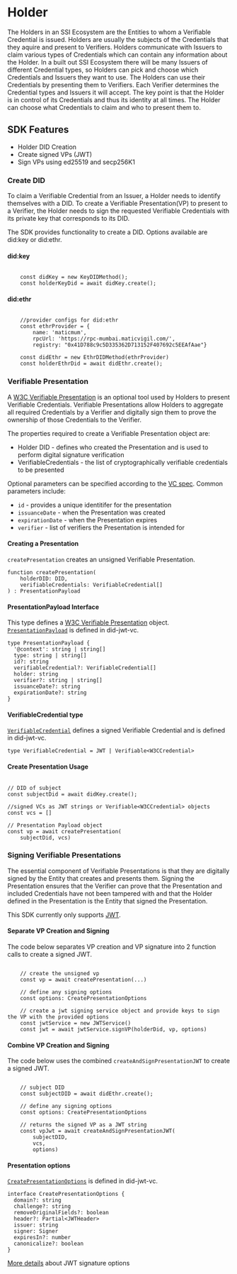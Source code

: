 # Holder

The Holders in an SSI Ecosystem are the Entities to whom a Verifiable Credential is issued. Holders are usually the subjects of the Credentials that they aquire and present to Verifiers. Holders communicate with Issuers to claim various types of Credentials which can contain any information about the Holder. In a built out SSI Ecosystem there will be many Issuers of different Credential types, so Holders can pick and choose which Credentials and Issuers they want to use. The Holders can use their Credentials by presenting them to Verifiers. Each Verifier determines the Credential types and Issuers it will accept. The key point is that the Holder is in control of its Credentials and thus its identity at all times. The Holder can choose what Credentials to claim and who to present them to.

## SDK Features

* Holder DID Creation
* Create signed VPs (JWT)
* Sign VPs using ed25519 and secp256K1

### Create DID

To claim a Verifiable Credential from an Issuer, a Holder needs to identify themselves with a DID. To create a Verifiable Presentation(VP) to present to a Verifier, the Holder needs to sign the requested Verifiable Credentials with its private key that corresponds to its DID. 

The SDK provides functionality to create a DID. Options available are did:key or did:ethr.

#### did:key

```shell

    const didKey = new KeyDIDMethod();
    const holderKeyDid = await didKey.create();
```

#### did:ethr

```shell

    //provider configs for did:ethr
    const ethrProvider = {
        name: 'maticmum',
        rpcUrl: 'https://rpc-mumbai.maticvigil.com/', 
        registry: "0x41D788c9c5D335362D713152F407692c5EEAfAae"}
    
    const didEthr = new EthrDIDMethod(ethrProvider)
    const holderEthrDid = await didEthr.create();
```

### Verifiable Presentation

A [W3C Verifiable Presentation](https://www.w3.org/TR/vc-data-model/#presentations-0) is an optional tool used by Holders to present Verifiable Credentials. Verifiable Presentations allow Holders to aggregate all required Credentials by a Verifier and digitally sign them to prove the ownership of those Credentials to the Verifier.

The properties required to create a Verifiable Presentation object are:
* Holder DID - defines who created the Presentation and is used to perform digital signature verification
* VerifiableCredentials - the list of cryptographically verifiable credentials to be presented

Optional parameters can be specified according to the [VC spec](https://www.w3.org/TR/vc-data-model/#presentations-0). Common parameters include: 
* `id` - provides a unique identitifer for the presentation
* `issuanceDate` - when the Presentation was created
* `expirationDate` - when the Presentation expires
* `verifier` - list of verifiers the Presentation is intended for

#### Creating a Presentation

`createPresentation` creates an unsigned Verifiable Presentation.

``` shell
function createPresentation(
    holderDID: DID,
    verifiableCredentials: VerifiableCredential[]
) : PresentationPayload
```

#### PresentationPayload Interface

This type defines a [W3C Verifiable Presentation](https://www.w3.org/TR/vc-data-model/#presentations-0) object. [`PresentationPayload`](https://github.com/decentralized-identity/did-jwt-vc/blob/master/src/types.ts#L152) is defined in did-jwt-vc.  

```shell
type PresentationPayload {
  '@context': string | string[]
  type: string | string[]
  id?: string
  verifiableCredential?: VerifiableCredential[]
  holder: string
  verifier?: string | string[]
  issuanceDate?: string
  expirationDate?: string
}
```

#### VerifiableCredential type

[`VerifiableCredential`](https://github.com/decentralized-identity/did-jwt-vc/blob/master/src/types.ts#L191) defines a signed Verifiable Credential and is defined in did-jwt-vc. 

``` shell
type VerifiableCredential = JWT | Verifiable<W3CCredential>
```

#### Create Presentation Usage

```shell

// DID of subject
const subjectDid = await didKey.create();

//signed VCs as JWT strings or Verifiable<W3CCredential> objects
const vcs = [] 

// Presentation Payload object
const vp = await createPresentation(
    subjectDid, vcs)

```

### Signing Verifiable Presentations

The essential component of Verifiable Presentations is that they are digitally signed by the Entity that creates and presents them. Signing the Presentation ensures that the Verifier can prove that the Presentation and included Credentials have not been tampered with and that the Holder defined in the Presentation is the Entity that signed the Presentation.

This SDK currently only supports [JWT](../common/signatures/README.md#jwt).

#### Separate VP Creation and Signing

The code below separates VP creation and VP signature into 2 function calls to create a signed JWT.

```shell

    // create the unsigned vp
    const vp = await createPresentation(...)

    // define any signing options
    const options: CreatePresentationOptions

    // create a jwt signing service object and provide keys to sign the VP with the provided options
    const jwtService = new JWTService()
    const jwt = await jwtService.signVP(holderDid, vp, options)
```

#### Combine VP Creation and Signing

The code below uses the combined `createAndSignPresentationJWT` to create a signed JWT.

```shell

    // subject DID
    const subjectDID = await didEthr.create();

    // define any signing options
    const options: CreatePresentationOptions

    // returns the signed VP as a JWT string
    const vpJwt = await createAndSignPresentationJWT(
        subjectDID,
        vcs,
        options)  
```

#### Presentation options

[`CreatePresentationOptions`](https://github.com/decentralized-identity/did-jwt-vc/blob/master/src/types.ts#L305) is defined in did-jwt-vc.

```shell
interface CreatePresentationOptions {
  domain?: string
  challenge?: string
  removeOriginalFields?: boolean
  header?: Partial<JWTHeader>
  issuer: string
  signer: Signer
  expiresIn?: number
  canonicalize?: boolean
}
```

[More details](../../services/common/signatures/README.md#signing-options) about JWT signature options
